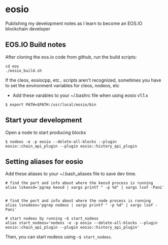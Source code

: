 # eosio
Publishing my development notes as I learn to become an EOS.IO blockchain developer

## EOS.IO Build notes
After cloning the eos.io code from github, run the build scripts:
```
cd eos
./eosio_build.sh
```


If the cleos, eosiocpp, etc.. scripts aren't recognized,
sometimes you have to set the environment variables for cleos, nodeos, etc

* Add these varables to your ~/.bashrc file when using eosio v1.1.x
```
$ export PATH=$PATH:/usr/local/eosio/bin
```

## Start your development
Open a node to start producing blocks
```
$ nodeos -e -p eosio --delete-all-blocks --plugin eosio::chain_api_plugin --plugin eosio::history_api_plugin
```

## Setting aliases for eosio
Add these aliases to your ~/.bash_aliases file to save dev time.
```
# find the port and info about where the keosd process is running
alias lskeosd='pgrep keosd | xargs printf " -p %d" | xargs lsof -Pani'


# find the port and info about where the node process is running
alias lsnodeos='pgrep nodeos | xargs printf " -p %d" | xargs lsof -Pani'

# start nodeos by running ~$ start_nodeos
alias start_nodeos='nodeos -e -p eosio --delete-all-blocks --plugin eosio::chain_api_plugin --plugin eosio::history_api_plugin'
```

Then, you can start nodeos using `~$ start_nodeos`.
